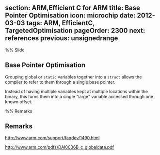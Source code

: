 section: ARM,Efficient C for ARM
title: Base Pointer Optimisation
icon: microchip
date: 2012-03-03
tags: ARM, EfficientC, TargetedOptimisation
pageOrder: 2300
next: references
previous: unsignedrange
----

%% Slide

## Base Pointer Optimisation

Grouping global or `static` variables together into a `struct` allows the compiler to refer to them through a single base pointer.

Instead of having multiple variables kept at multiple locations within the binary, this turns them into a single "large" variable accessed through one known offset.

%% Remarks

## Remarks

http://www.arm.com/support/faqdev/1490.html

http://www.arm.com/pdfs/DAI0036B_c_globaldata.pdf
